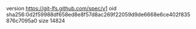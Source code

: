 version https://git-lfs.github.com/spec/v1
oid sha256:0d2f59988df658ed8e8f57d8ac269f22059d9de6668e6ce402f835876c7095a0
size 14824
